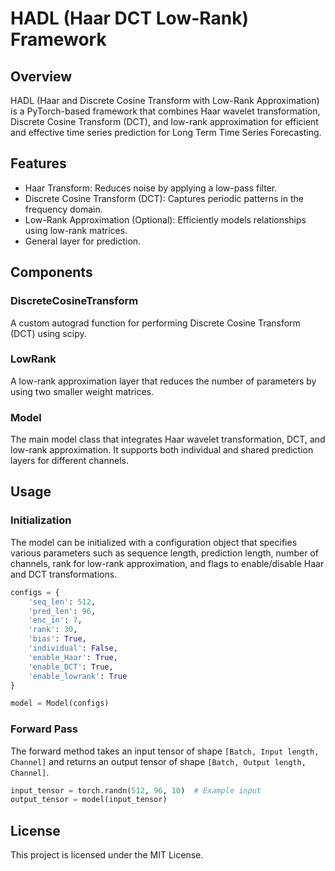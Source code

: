 # HADL (Haar DCT Low-Rank) Framework

## Overview
HADL (Haar and Discrete Cosine Transform with Low-Rank Approximation) is a PyTorch-based framework that combines Haar wavelet transformation, Discrete Cosine Transform (DCT), and low-rank approximation for efficient and effective time series prediction for Long Term Time Series Forecasting.

## Features
- Haar Transform: Reduces noise by applying a low-pass filter.
- Discrete Cosine Transform (DCT): Captures periodic patterns in the frequency domain.
- Low-Rank Approximation (Optional): Efficiently models relationships using low-rank matrices.
- General layer for prediction.


## Components

### DiscreteCosineTransform
A custom autograd function for performing Discrete Cosine Transform (DCT) using scipy.

### LowRank
A low-rank approximation layer that reduces the number of parameters by using two smaller weight matrices.

### Model
The main model class that integrates Haar wavelet transformation, DCT, and low-rank approximation. It supports both individual and shared prediction layers for different channels.

## Usage

### Initialization
The model can be initialized with a configuration object that specifies various parameters such as sequence length, prediction length, number of channels, rank for low-rank approximation, and flags to enable/disable Haar and DCT transformations.

```python
configs = {
    'seq_len': 512,
    'pred_len': 96,
    'enc_in': 7,
    'rank': 30,
    'bias': True,
    'individual': False,
    'enable_Haar': True,
    'enable_DCT': True,
    'enable_lowrank': True
}

model = Model(configs)
```

### Forward Pass
The forward method takes an input tensor of shape `[Batch, Input length, Channel]` and returns an output tensor of shape `[Batch, Output length, Channel]`.

```python
input_tensor = torch.randn(512, 96, 10)  # Example input
output_tensor = model(input_tensor)
```

## License
This project is licensed under the MIT License.

